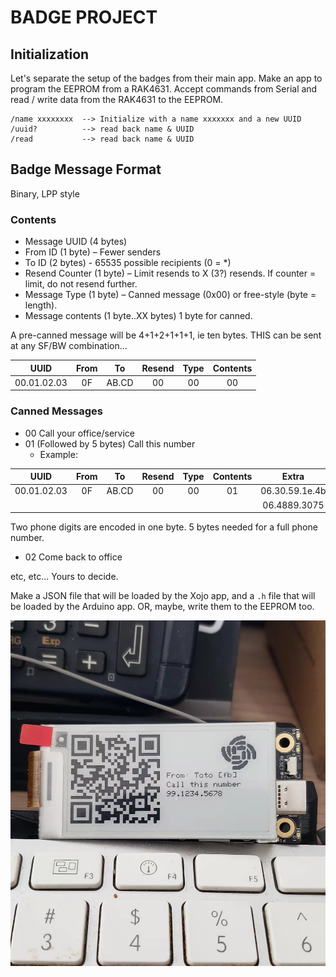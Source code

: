 # BADGE PROJECT

## Initialization

Let's separate the setup of the badges from their main app. Make an app to program the EEPROM from a RAK4631. Accept commands from Serial and read / write data from the RAK4631 to the EEPROM.

```
/name xxxxxxxx	--> Initialize with a name xxxxxxx and a new UUID
/uuid?			--> read back name & UUID
/read			--> read back name & UUID
```

## Badge Message Format

Binary, LPP style

### Contents

* Message UUID  (4 bytes)
* From ID (1 byte) – Fewer senders
* To ID (2 bytes) - 65535 possible recipients (0 = *)
* Resend Counter (1 byte) – Limit resends to X (3?) resends. If counter = limit, do not resend further.
* Message Type (1 byte) – Canned message (0x00) or free-style (byte = length).
* Message contents (1 byte..XX bytes) 1 byte for canned.

A pre-canned message will be 4+1+2+1+1+1, ie ten bytes. THIS can be sent at any SF/BW combination...

| UUID | From | To | Resend | Type | Contents |
| :----: | :----: | :----: | :----: | :----: | :----:|
| 00.01.02.03 | 0F | AB.CD | 00 | 00 | 00 |

### Canned Messages

* 00		Call your office/service
* 01		(Followed by 5 bytes) Call this number
  * Example:

| UUID | From | To | Resend | Type | Contents | Extra |
| :----: | :----: | :----: | :----: | :----: | :----:| :----:|
| 00.01.02.03 | 0F | AB.CD | 00 | 00 | 01 | 06.30.59.1e.4b |
|   |   |   |  |  |  | 06.4889.3075 |

  Two phone digits are encoded in one byte. 5 bytes needed for a full phone number.
* 02	Come back to office

etc, etc... Yours to decide.

Make a JSON file that will be loaded by the Xojo app, and a `.h` file that will be loaded by the Arduino app. OR, maybe, write them to the EEPROM too.

![Screenshot](./Screenshot.png)